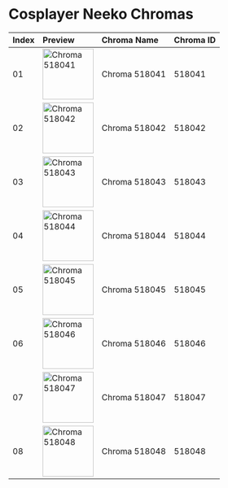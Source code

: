 # Cosplayer Neeko Chromas

| Index | Preview | Chroma Name | Chroma ID |
|:---|:---|:---|:---|
| 01 | <img src='https://raw.communitydragon.org/latest/plugins/rcp-be-lol-game-data/global/default/v1/champion-chroma-images/518/518041.png' alt='Chroma 518041' width='100'> | Chroma 518041 | 518041 |
| 02 | <img src='https://raw.communitydragon.org/latest/plugins/rcp-be-lol-game-data/global/default/v1/champion-chroma-images/518/518042.png' alt='Chroma 518042' width='100'> | Chroma 518042 | 518042 |
| 03 | <img src='https://raw.communitydragon.org/latest/plugins/rcp-be-lol-game-data/global/default/v1/champion-chroma-images/518/518043.png' alt='Chroma 518043' width='100'> | Chroma 518043 | 518043 |
| 04 | <img src='https://raw.communitydragon.org/latest/plugins/rcp-be-lol-game-data/global/default/v1/champion-chroma-images/518/518044.png' alt='Chroma 518044' width='100'> | Chroma 518044 | 518044 |
| 05 | <img src='https://raw.communitydragon.org/latest/plugins/rcp-be-lol-game-data/global/default/v1/champion-chroma-images/518/518045.png' alt='Chroma 518045' width='100'> | Chroma 518045 | 518045 |
| 06 | <img src='https://raw.communitydragon.org/latest/plugins/rcp-be-lol-game-data/global/default/v1/champion-chroma-images/518/518046.png' alt='Chroma 518046' width='100'> | Chroma 518046 | 518046 |
| 07 | <img src='https://raw.communitydragon.org/latest/plugins/rcp-be-lol-game-data/global/default/v1/champion-chroma-images/518/518047.png' alt='Chroma 518047' width='100'> | Chroma 518047 | 518047 |
| 08 | <img src='https://raw.communitydragon.org/latest/plugins/rcp-be-lol-game-data/global/default/v1/champion-chroma-images/518/518048.png' alt='Chroma 518048' width='100'> | Chroma 518048 | 518048 |

